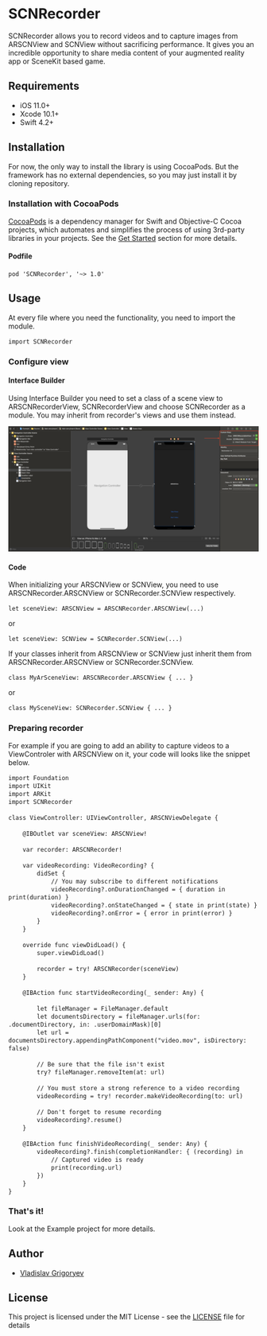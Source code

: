 # SCNRecorder

SCNRecorder allows you to record videos and to capture images from ARSCNView and SCNView without sacrificing performance. It gives you an incredible opportunity to share media content of your augmented reality app or SceneKit based game.

## Requirements

- iOS 11.0+
- Xcode 10.1+
- Swift 4.2+

## Installation

For now, the only way to install the library is using CocoaPods.
But the framework has no external dependencies, so you may just install it by cloning repository.

### Installation with CocoaPods

[CocoaPods](http://cocoapods.org/)  is a dependency manager for Swift and Objective-C Cocoa projects, which automates and simplifies the process of using 3rd-party libraries in your projects. See the [Get Started](https://cocoapods.org/#get_started) section for more details.

#### Podfile
```
pod 'SCNRecorder', '~> 1.0'
```

## Usage

At every file where you need the functionality, you need to import the module.

```
import SCNRecorder

```

### Configure view

#### Interface Builder

Using Interface Builder you need to set a class of a scene view to ARSCNRecorderView, SCNRecorderView and choose SCNRecorder as a module. You may inherit from recorder's views and use them instead.

![SCNRecorder IB integration](/images/InterfaceBuilder.png?raw=true )

#### Code

When initializing your ARSCNView or SCNView, you need to use ARSCNRecorder.ARSCNView or SCNRecorder.SCNView respectively.

```
let sceneView: ARSCNView = ARSCNRecorder.ARSCNView(...)
```
or 

```
let sceneView: SCNView = SCNRecorder.SCNView(...)
```

If your classes inherit from ARSCNView or SCNView just inherit them from ARSCNRecorder.ARSCNView or SCNRecorder.SCNView.

```
class MyArSceneView: ARSCNRecorder.ARSCNView { ... }
```
or

```
class MySceneView: SCNRecorder.SCNView { ... }
```

### Preparing recorder

For example if you are going to add an ability to capture videos to a ViewControler with ARSCNView on it, your code will looks like the snippet below.

```
import Foundation
import UIKit
import ARKit
import SCNRecorder

class ViewController: UIViewController, ARSCNViewDelegate {

    @IBOutlet var sceneView: ARSCNView!
    
    var recorder: ARSCNRecorder!
    
    var videoRecording: VideoRecording? {
        didSet {
            // You may subscribe to different notifications
            videoRecording?.onDurationChanged = { duration in print(duration) }
            videoRecording?.onStateChanged = { state in print(state) }
            videoRecording?.onError = { error in print(error) }
        }
    } 
    
    override func viewDidLoad() {
        super.viewDidLoad()
        
        recorder = try! ARSCNRecorder(sceneView)
    }
    
    @IBAction func startVideoRecording(_ sender: Any) {

        let fileManager = FileManager.default
        let documentsDirectory = fileManager.urls(for: .documentDirectory, in: .userDomainMask)[0]
        let url = documentsDirectory.appendingPathComponent("video.mov", isDirectory: false)
        
        // Be sure that the file isn't exist
        try? fileManager.removeItem(at: url)

        // You must store a strong reference to a video recording
        videoRecording = try! recorder.makeVideoRecording(to: url)
        
        // Don't forget to resume recording
        videoRecording?.resume()
    }
    
    @IBAction func finishVideoRecording(_ sender: Any) {
        videoRecording?.finish(completionHandler: { (recording) in
            // Captured video is ready
            print(recording.url)
        })
    }
}
```

### That's it!

Look at the Example project for more details.

## Author

- [Vladislav Grigoryev](https://github.com/v-grigoriev)

## License

This project is licensed under the MIT License - see the [LICENSE](LICENSE) file for details
